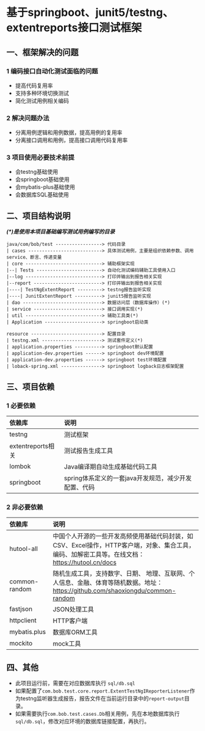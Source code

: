 
# 基于springboot、junit5/testng、extentreports接口测试框架
## 一、框架解决的问题
### 1 编码接口自动化测试面临的问题
- 提高代码复用率
- 支持多种环境切换测试
- 简化测试用例相关编码

### 2 解决问题办法
- 分离用例逻辑和用例数据，提高用例的复用率
- 分离接口调用和用例，提高接口调用代码复用率

### 3 项目使用必要技术前提
- 会testng基础使用
- 会springboot基础使用
- 会mybatis-plus基础使用
- 会数据库SQL基础使用

## 二、项目结构说明
***(\*)是使用本项目基础编写测试用例编写的目录***
``` text
java/com/bob/test -----------------> 代码目录
| cases ---------------------------> 具体测试用例，主要是组织依赖参数、调用service、断言、传递变量
| core ----------------------------> 辅助框架实现
|--| Tests ------------------------> 自动化测试编码辅助工具使用入口
|--log ----------------------------> 打印并输出到报告相关实现
|--report -------------------------> 打印并输出到报告相关实现
|----| TestNgExtentReport ---------> testng报告监听实现
|----| JunitExtentReport ----------> junit5报告监听实现
| dao -----------------------------> 数据访问层（数据库操作）(*)
| service -------------------------> 接口调用实现(*)
| util ----------------------------> 辅助工具类(*)
| Application ---------------------> springboot启动类

resource --------------------------> 配置目录
| testng.xml ----------------------> 测试套件定义(*)
| application.properties ----------> springboot默认配置
| application-dev.properties ------> springboot dev环境配置
| application-dev.properties ------> springboot test环境配置
| loback-spring.xml ---------------> springboot logback日志框架配置
```

## 三、项目依赖
### 1 必要依赖
| 依赖库             | 说明                                                                                       |
|:----------------|:-----------------------------------------------------------------------------------------|
| testng          | 测试框架                                                                                     |
| extentreports相关 | 测试报告生成工具                                                                                 |
| lombok          | Java编译期自动生成基础代码工具                                                                        |
| springboot      | spring体系定义的一套java开发规范，减少开发配置、代码                                                          |

### 2 非必要依赖
| 依赖库           | 说明                                                                                       |
|:--------------|:-----------------------------------------------------------------------------------------|
| hutool-all    | 中国个人开源的一些开发高频使用基础代码封装，如CSV、Excel操作，HTTP客户端，对象、集合工具，编码、加解密工具等。在线文档：https://hutool.cn/docs |
| common-random | 随机生成工具，支持数字、日期、 地理、互联网、个人信息、金融、体育等随机数据。地址：https://github.com/shaoxiongdu/common-random   |
| fastjson      | JSON处理工具                                                                                 |
| httpclient    | HTTP客户端                                                                                  |
| mybatis.plus  | 数据库ORM工具                                                                                 |
| mockito             | mock工具                                                                                   |

## 四、其他
- 此项目运行前，需要在对应数据库执行 ```sql/db.sql```
- 如果配置了```com.bob.test.core.report.ExtentTestNgIReporterListener```作为testng监听器生成报告，报告文件在当前运行目录中的```report-output```目录。
- 如果需要执行```com.bob.test.cases.Db```相关用例，先在本地数据库执行```sql/db.sql```，修改对应环境的数据库链接配置，再执行。